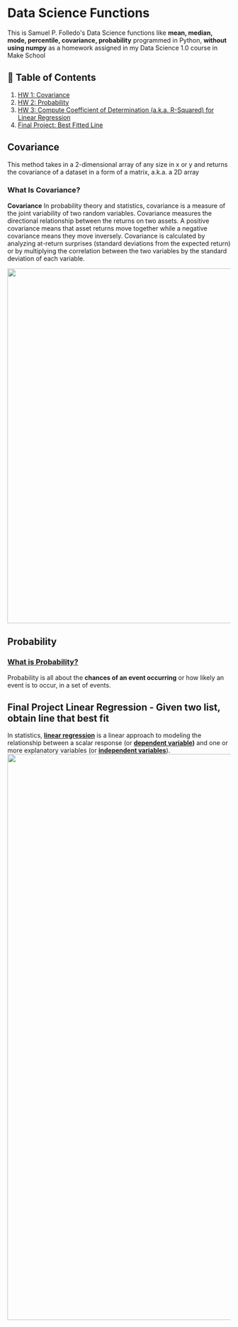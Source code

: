 # Data Science Functions
This is Samuel P. Folledo's Data Science functions like __mean, median, mode, percentile, covariance, probability__ programmed in Python, __without using numpy__ as a homework assigned in my Data Science 1.0 course in Make School

## 📖 Table of Contents
1. [HW 1: Covariance](https://github.com/SamuelFolledo/Data-Science-Functions/tree/master/CovarianceMatrix)
2. [HW 2: Probability](https://github.com/SamuelFolledo/Data-Science-Functions/tree/master/Probabilities)
3. [HW 3: Compute Coefficient of Determination (a.k.a. R-Squared) for Linear Regression](https://github.com/SamuelFolledo/Data-Science-Functions/tree/master/Linear%20Regression)
4. [Final Project: Best Fitted Line](https://github.com/SamuelFolledo/Data-Science-Functions/tree/master/Final%20Project)

<a name="covariance"></a>
## Covariance 
This method takes in a 2-dimensional array of any size in x or y and returns the covariance of a dataset in a form of a matrix, a.k.a. a 2D array

### What Is Covariance?
__Covariance__ In probability theory and statistics, covariance is a measure of the joint variability of two random variables. Covariance measures the directional relationship between the returns on two assets. A positive covariance means that asset returns move together while a negative covariance means they move inversely. Covariance is calculated by analyzing at-return surprises (standard deviations from the expected return) or by multiplying the correlation between the two variables by the standard deviation of each variable.

<img src="https://github.com/SamuelFolledo/Math-Functions/blob/master/screenshots/covariance.png" width="800" height="800">


## Probability
<a name="probability"></a>
### [What is Probability?](https://github.com/Make-School-Courses/QL-1.1/blob/master/Notebooks/Probability.ipynb)
Probability is all about the __chances of an event occurring__ or how likely an event is to occur, in a set of events.

## Final Project Linear Regression - Given two list, obtain line that best fit
In statistics, __[linear regression](https://en.wikipedia.org/wiki/Linear_regression)__ is a linear approach to modeling the relationship between a scalar response (or __[dependent variable](https://en.wikipedia.org/wiki/Dependent_and_independent_variables))__ and one or more explanatory variables (or __[independent variables](https://en.wikipedia.org/wiki/Dependent_and_independent_variables)__).
<img src="https://github.com/SamuelFolledo/Math-Functions/blob/master/screenshots/bestLineCode.png" width="727" height="1276">